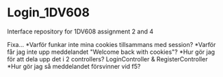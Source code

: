 # Login_1DV608
Interface repository for 1DV608 assignment 2 and 4



Fixa... 
*Varför funkar inte mina cookies tillsammans med session?
*Varför får jag inte upp meddelandet "Welcome back with cookies"?
*Hur gör jag för att dela upp det i 2 controllers? LoginController & RegisterController
*Hur gör jag så meddelandet försvinner vid f5? 

